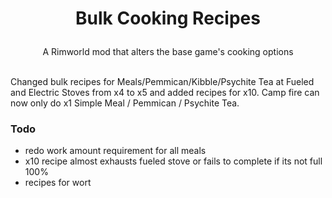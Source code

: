 # <p align="center"> Bulk Cooking Recipes </p>
<p align="center">A Rimworld mod that alters the base game's cooking options</p>
<br>
Changed bulk recipes for Meals/Pemmican/Kibble/Psychite Tea at Fueled and Electric Stoves from x4 to x5 and added recipes for x10.
Camp fire can now only do x1 Simple Meal / Pemmican / Psychite Tea.  

### Todo
<ul>
  <li>redo work amount requirement for all meals</li>
  <li>x10 recipe almost exhausts fueled stove or fails to complete if its not full 100%  </li>
  <li>recipes for wort</li>
</ul>
